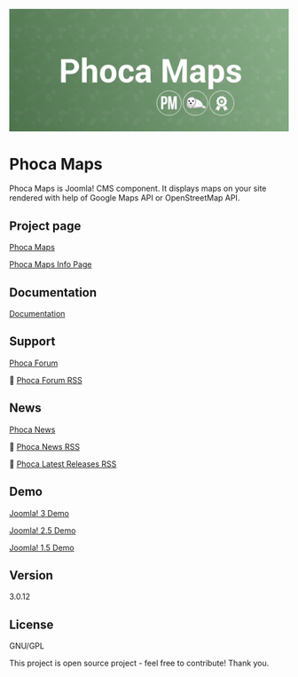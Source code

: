 



![Phoca Maps](https://github.com/PhocaCz/PhocaMaps/blob/master/phocamaps.png?raw=true)

# Phoca Maps



Phoca Maps is Joomla! CMS component. It displays maps on your site rendered with help of Google Maps API or OpenStreetMap API.



## Project page

[Phoca Maps](https://www.phoca.cz/phocamaps)

[Phoca Maps Info Page](https://www.phoca.cz/project/phocamaps-joomla-maps)



## Documentation

[Documentation](https://www.phoca.cz/documentation/category/53-phoca-maps-component)





## Support

[Phoca Forum](https://www.phoca.cz/forum)

:bell: [Phoca Forum RSS](https://www.phoca.cz/forum/app.php/feed)



## News

[Phoca News](https://www.phoca.cz/news)

:bell: [Phoca News RSS](https://www.phoca.cz/news?format=feed&type=rss)

:bell: [Phoca Latest Releases RSS](https://www.phoca.cz/download/feed/111?format=feed&type=rss)



## Demo

[Joomla! 3 Demo](https://www.phoca.cz/joomla3demo/phoca-maps-demo)

[Joomla! 2.5 Demo](https://www.phoca.cz/joomlademo/phoca-maps)

[Joomla! 1.5 Demo](https://www.phoca.cz/demo/phoca-maps-demo-component)







## Version

3.0.12



## License

GNU/GPL



This project is open source project - feel free to contribute! Thank you.
